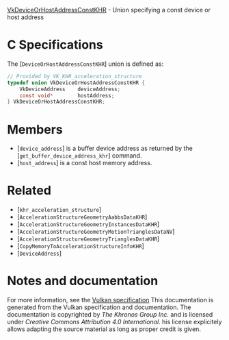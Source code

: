 [VkDeviceOrHostAddressConstKHR](https://www.khronos.org/registry/vulkan/specs/1.3-extensions/man/html/VkDeviceOrHostAddressConstKHR.html) - Union specifying a const device or host address

# C Specifications
The [`DeviceOrHostAddressConstKHR`] union is defined as:
```c
// Provided by VK_KHR_acceleration_structure
typedef union VkDeviceOrHostAddressConstKHR {
    VkDeviceAddress    deviceAddress;
    const void*        hostAddress;
} VkDeviceOrHostAddressConstKHR;
```

# Members
- [`device_address`] is a buffer device address as returned by the [`get_buffer_device_address_khr`] command.
- [`host_address`] is a const host memory address.

# Related
- [`khr_acceleration_structure`]
- [`AccelerationStructureGeometryAabbsDataKHR`]
- [`AccelerationStructureGeometryInstancesDataKHR`]
- [`AccelerationStructureGeometryMotionTrianglesDataNV`]
- [`AccelerationStructureGeometryTrianglesDataKHR`]
- [`CopyMemoryToAccelerationStructureInfoKHR`]
- [`DeviceAddress`]

# Notes and documentation
For more information, see the [Vulkan specification](https://www.khronos.org/registry/vulkan/specs/1.3-extensions/html/vkspec.html)
This documentation is generated from the Vulkan specification and documentation.
The documentation is copyrighted by *The Khronos Group Inc.* and is licensed under *Creative Commons Attribution 4.0 International*.
his license explicitely allows adapting the source material as long as proper credit is given.
        